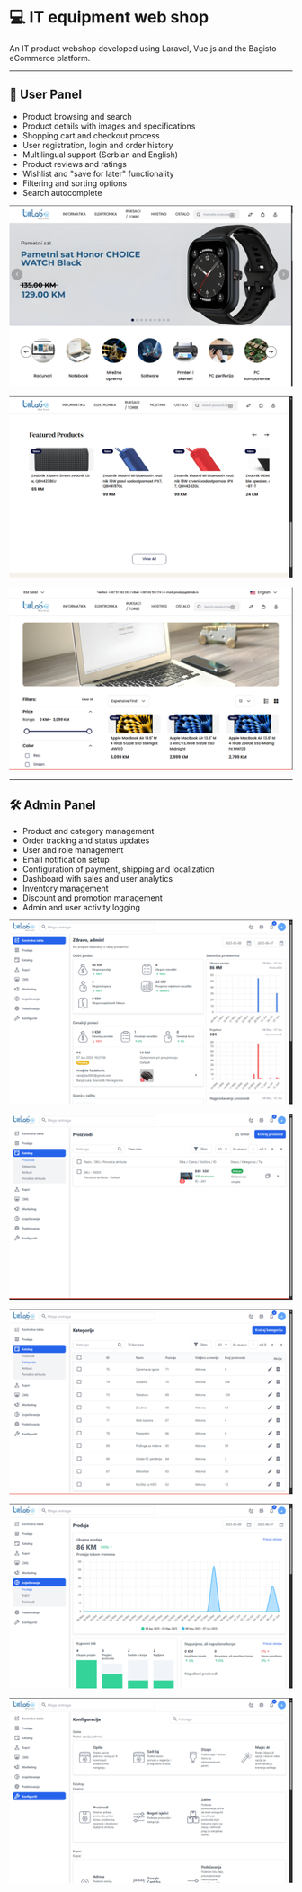 # 💻 IT equipment web shop

An IT product webshop developed using Laravel, Vue.js and the Bagisto eCommerce platform.

---

## 👥 User Panel

- Product browsing and search
- Product details with images and specifications
- Shopping cart and checkout process
- User registration, login and order history
- Multilingual support (Serbian and English)
- Product reviews and ratings
- Wishlist and "save for later" functionality
- Filtering and sorting options
- Search autocomplete


![screenshot](screenshots/picture1.png)

![screenshot](screenshots/picture2.png)

![screenshot](screenshots/picture3.png)


---

## 🛠️ Admin Panel

- Product and category management  
- Order tracking and status updates  
- User and role management  
- Email notification setup  
- Configuration of payment, shipping and localization
- Dashboard with sales and user analytics
- Inventory management
- Discount and promotion management
- Admin and user activity logging


![screenshot](screenshots/picture4.png)

![screenshot](screenshots/picture5.png)

![screenshot](screenshots/picture6.png)

![screenshot](screenshots/picture7.png)

![screenshot](screenshots/picture8.png)
